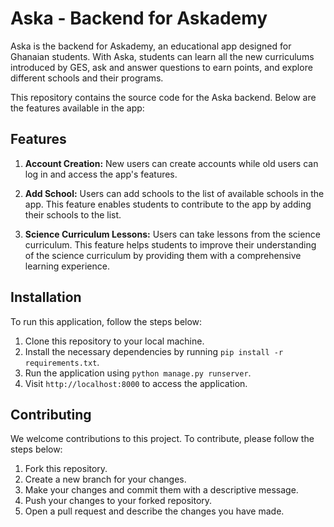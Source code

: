 # Aska - Backend for Askademy

Aska is the backend for Askademy, an educational app designed for Ghanaian students. With Aska, students can learn all the new curriculums introduced by GES, ask and answer questions to earn points, and explore different schools and their programs.

This repository contains the source code for the Aska backend. Below are the features available in the app:

## Features

1. **Account Creation:** New users can create accounts while old users can log in and access the app's features.

2. **Add School:** Users can add schools to the list of available schools in the app. This feature enables students to contribute to the app by adding their schools to the list.

3. **Science Curriculum Lessons:** Users can take lessons from the science curriculum. This feature helps students to improve their understanding of the science curriculum by providing them with a comprehensive learning experience.

## Installation

To run this application, follow the steps below:

1. Clone this repository to your local machine.
2. Install the necessary dependencies by running `pip install -r requirements.txt`.
3. Run the application using `python manage.py runserver`.
4. Visit `http://localhost:8000` to access the application.

## Contributing

We welcome contributions to this project. To contribute, please follow the steps below:

1. Fork this repository.
2. Create a new branch for your changes.
3. Make your changes and commit them with a descriptive message.
4. Push your changes to your forked repository.
5. Open a pull request and describe the changes you have made.


